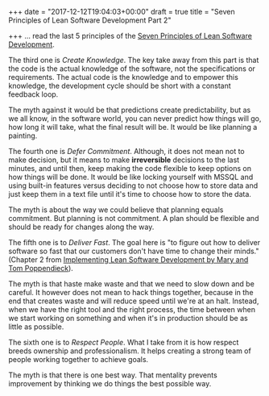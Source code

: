 +++
date = "2017-12-12T19:04:03+00:00"
draft = true
title = "Seven Principles of Lean Software Development Part 2"

+++
... read the last 5 principles of the [Seven Principles of Lean Software Development](https://en.wikipedia.org/wiki/Lean_software_development#Lean_principles). 

The third one is _Create Knowledge_. The key take away from this part is that the code is the actual knowledge of the software, not the specifications or requirements. The actual code is the knowledge and to empower this knowledge, the development cycle should be short with a constant feedback loop.

The myth against it would be that predictions create predictability, but as we all know, in the software world, you can never predict how things will go, how long it will take, what the final result will be. It would be like planning a painting.

The fourth one is _Defer Commitment_. Although, it does not mean not to make decision, but it means to make **irreversible** decisions to the last minutes, and until then, keep making the code flexible to keep options on how things will be done. It would be like locking yourself with MSSQL and using built-in features versus deciding to not choose how to store data and just keep them in a text file until it's time to choose how to store the data.

The myth is about the way we could believe that planning equals commitment. But planning is not commitment. A plan should be flexible and should be ready for changes along the way.

The fifth one is to _Deliver Fast_. The goal here is "to figure out how to deliver software so fast that our customers don't have time to change their minds." (Chapter 2 from [Implementing Lean Software Development by Mary and Tom Poppendieck](https://www.amazon.ca/Implementing-Lean-Software-Development-Concept/dp/0321437381)). 

The myth is that haste make waste and that we need to slow down and be careful. It however does not mean to hack things together, because in the end that creates waste and will reduce speed until we're at an halt. Instead, when we have the right tool and the right process, the time between when we start working on something and when it's in production should be as little as possible.

The sixth one is to _Respect People_. What I take from it is how respect breeds ownership and professionalism. It helps creating a strong team of people working together to achieve goals.

The myth is that there is one best way. That mentality prevents improvement by thinking we do things the best possible way.